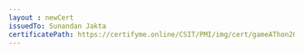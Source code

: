 ```yaml
--- 
layout : newCert 
issuedTo: Sunandan Jakta 
certificatePath: https://certifyme.online/CSIT/PMI/img/cert/gameAThon2021/SunandanJakta_ff4c0.png
--- 
```

